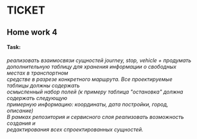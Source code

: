 # TICKET
## Home work 4


#### Task: 
*реализовать взаимосвязи сущностей journey, stop, vehicle + продумать <br>
дополнительную таблицу для хранения информации о свободных местах в транспортном<br>
средстве в разрезе конкретного маршрута. Все проектируемые таблицы должны содержать<br>
осмысленный набор полей (к примеру таблица "остановка" должна содержать следующую<br> 
примерную информацию: координаты, дата постройки, город, описание)<br>
В рамках репозитория и сервисного слоя реализовать возможность создания и<br> 
редактирования всех спроектированных сущностей.*<br>
